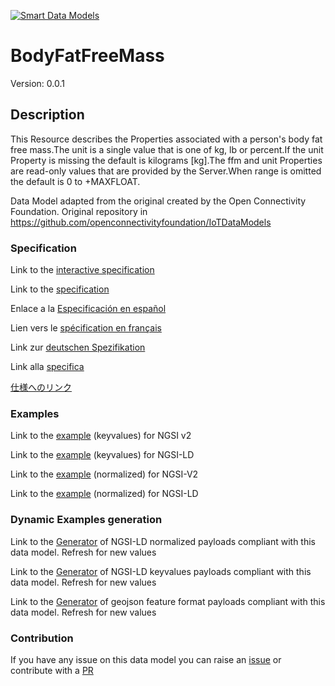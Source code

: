 [![Smart Data Models](https://smartdatamodels.org/wp-content/uploads/2022/01/SmartDataModels_logo.png "Logo")](https://smartdatamodels.org)
# BodyFatFreeMass
Version: 0.0.1

## Description 

This Resource describes the Properties associated with a person's body fat free mass.The unit is a single value that is one of kg, lb or percent.If the unit Property is missing the default is kilograms [kg].The ffm and unit Properties are read-only values that are provided by the Server.When range is omitted the default is 0 to +MAXFLOAT.

Data Model adapted from the original created by the Open Connectivity Foundation. Original repository in https://github.com/openconnectivityfoundation/IoTDataModels
### Specification

Link to the [interactive specification](https://swagger.lab.fiware.org/?url=https://smart-data-models.github.io/dataModel.OCF/BodyFatFreeMass/swagger.yaml)

Link to the [specification](https://github.com/smart-data-models/dataModel.OCF/blob/master/BodyFatFreeMass/doc/spec.md)

Enlace a la [Especificación en español](https://github.com/smart-data-models/dataModel.OCF/blob/master/BodyFatFreeMass/doc/spec_ES.md)

Lien vers le [spécification en français](https://github.com/smart-data-models/dataModel.OCF/blob/master/BodyFatFreeMass/doc/spec_FR.md)

Link zur [deutschen Spezifikation](https://github.com/smart-data-models/dataModel.OCF/blob/master/BodyFatFreeMass/doc/spec_DE.md)

Link alla [specifica](https://github.com/smart-data-models/dataModel.OCF/blob/master/BodyFatFreeMass/doc/spec_IT.md)

[仕様へのリンク](https://github.com/smart-data-models/dataModel.OCF/blob/master/BodyFatFreeMass/doc/spec_JA.md)
### Examples

Link to the [example](https://smart-data-models.github.io/dataModel.OCF/BodyFatFreeMass/examples/example.json) (keyvalues) for NGSI v2

Link to the [example](https://smart-data-models.github.io/dataModel.OCF/BodyFatFreeMass/examples/example.jsonld) (keyvalues) for NGSI-LD

Link to the [example](https://smart-data-models.github.io/dataModel.OCF/BodyFatFreeMass/examples/example-normalized.json) (normalized) for NGSI-V2

Link to the [example](https://smart-data-models.github.io/dataModel.OCF/BodyFatFreeMass/examples/example-normalized.jsonld) (normalized) for NGSI-LD
### Dynamic Examples generation

Link to the [Generator](https://smartdatamodels.org/extra/ngsi-ld_generator.php?schemaUrl=https://raw.githubusercontent.com/smart-data-models/dataModel.OCF/master/BodyFatFreeMass/schema.json&email=info@smartdatamodels.org) of NGSI-LD normalized payloads compliant with this data model. Refresh for new values

Link to the [Generator](https://smartdatamodels.org/extra/ngsi-ld_generator_keyvalues.php?schemaUrl=https://raw.githubusercontent.com/smart-data-models/dataModel.OCF/master/BodyFatFreeMass/schema.json&email=info@smartdatamodels.org) of NGSI-LD keyvalues payloads compliant with this data model. Refresh for new values

Link to the [Generator](https://smartdatamodels.org/extra/geojson_features_generator.php?schemaUrl=https://raw.githubusercontent.com/smart-data-models/dataModel.OCF/master/BodyFatFreeMass/schema.json&email=info@smartdatamodels.org) of geojson feature format payloads compliant with this data model. Refresh for new values
### Contribution

 If you have any issue on this data model you can raise an [issue](https://github.com/smart-data-models/dataModel.OCF/issues)  or contribute with a [PR](https://github.com/smart-data-models/dataModel.OCF/pulls)